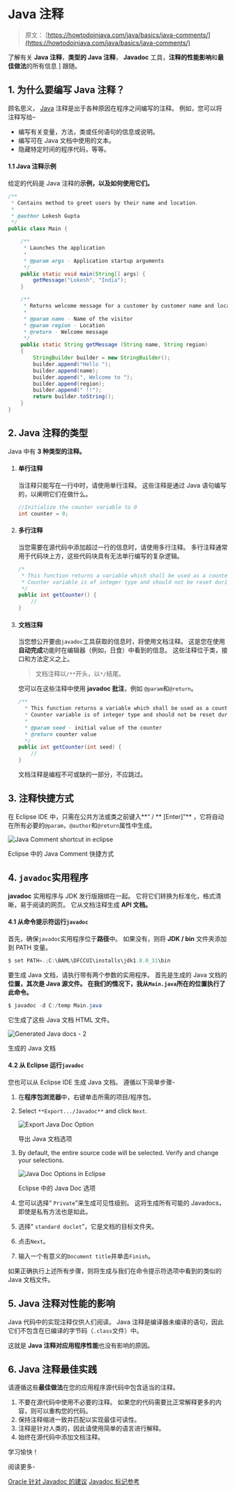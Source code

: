 # Java 注释

> 原文： [https://howtodoinjava.com/java/basics/java-comments/](https://howtodoinjava.com/java/basics/java-comments/)

了解有关 **Java 注释**，**类型的 Java 注释**， **Javadoc** 工具，**注释的性能影响**和**最佳做法**的所有信息 ] 跟随。

## 1\. 为什么要编写 Java 注释？

顾名思义， [Java](https://howtodoinjava.com/java/basics/what-is-java-programming-language/) 注释是出于各种原因在程序之间编写的注释。 例如，您可以将注释写给–

*   编写有关变量，方法，类或任何语句的信息或说明。
*   编写可在 Java 文档中使用的文本。
*   隐藏特定时间的程序代码，等等。

#### 1.1 Java 注释示例

给定的代码是 Java 注释的**示例，以及如何使用它们。**

```java
/**
 * Contains method to greet users by their name and location.
 * 
 * @author Lokesh Gupta
 */
public class Main {

	/**
	 * Launches the application
	 * 
	 * @param args - Application startup arguments
	 */
	public static void main(String[] args) {
		getMessage("Lokesh", "India");
	}

	/**
	 * Returns welcome message for a customer by customer name and location
	 * 
	 * @param name - Name of the visitor
	 * @param region - Location
	 * @return - Welcome message
	 */
	public static String getMessage (String name, String region) 
	{
		StringBuilder builder = new StringBuilder();
		builder.append("Hello ");
		builder.append(name);
		builder.append(", Welcome to ");
		builder.append(region);
		builder.append(" !!");
		return builder.toString();
	}
}

```

## 2\. Java 注释的类型

Java 中有 **3 种类型的注释。**

1.  #### 单行注释

    当注释只能写在一行中时，请使用单行注释。 这些注释是通过 Java 语句编写的，以阐明它们在做什么。

    ```java
    //Initialize the counter variable to 0
    int counter = 0;

    ```

2.  #### 多行注释

    当您需要在源代码中添加超过一行的信息时，请使用多行注释。 多行注释通常用于代码块上方，这些代码块具有无法单行编写的复杂逻辑。

    ```java
    /*
     * This function returns a variable which shall be used as a counter for any loop.
     * Counter variable is of integer type and should not be reset during execution.
     */
    public int getCounter() {
    	//
    }

    ```

3.  #### 文档注释

    当您想公开要由`javadoc`工具获取的信息时，将使用文档注释。 这是您在使用**自动完成**功能时在编辑器（例如，日食）中看到的信息。 这些注释位于类，接口和方法定义之上。

    > 文档注释以`/**`开头，以`*/`结尾。

    您可以在这些注释中使用 **javadoc 批注**，例如 `@param`和`@return`。

    ```java
    /**
      * This function returns a variable which shall be used as a counter for any loop.
      * Counter variable is of integer type and should not be reset during execution.
      *
      * @param seed - initial value of the counter
      * @return counter value
      */
    public int getCounter(int seed) {
    	//
    }

    ```

    文档注释是编程不可或缺的一部分，不应跳过。

## 3\. 注释快捷方式

在 Eclipse IDE 中，只需在公共方法或类之前键入**“ / ** [Enter]”** ，它将自动在所有必要的`@param`，`@author`和`@return`属性中生成。

![Java Comment shortcut in eclipse](img/1265b8d929bc6c71664f1e29fa450018.png)

Eclipse 中的 Java Comment 快捷方式

## 4\. `javadoc`实用程序

**javadoc** 实用程序与 JDK 发行版捆绑在一起。 它将它们转换为标准化，格式清晰，易于阅读的网页。 它从文档注释生成 **API 文档。**

#### 4.1 从命令提示符运行`javadoc`

首先，确保`javadoc`实用程序位于**路径**中。 如果没有，则将 **JDK / bin** 文件夹添加到 PATH 变量。

```java
$ set PATH=.;C:\BAML\DFCCUI\installs\jdk1.8.0_31\bin

```

要生成 Java 文档，请执行带有两个参数的实用程序。 首先是生成的 Java 文档的**位置，其次是 **Java 源文件**。 在我们的情况下，我从`Main.java`所在的位置执行了此命令。**

```java
$ javadoc -d C:/temp Main.java

```

它生成了这些 Java 文档 HTML 文件。

![Generated Java docs - 2](img/f4872eded2d7fbe7e7a2e566162706a8.png)

生成的 Java 文档

#### 4.2 从 Eclipse 运行`javadoc`

您也可以从 Eclipse IDE 生成 Java 文档。 遵循以下简单步骤-

1.  在**程序包浏览器**中，右键单击所需的项目/程序包。
2.  Select `**Export.../Javadoc**` and click `Next`.

    ![Export Java Doc Option](img/a85bc7cb53271d68dee5948672f46e33.png)

    导出 Java 文档选项

3.  By default, the entire source code will be selected. Verify and change your selections.

    ![Java Doc Options in Eclipse](img/05867d3a1d3f6b862f8ca90f023c248c.png)

    Eclipse 中的 Java Doc 选项

4.  您可以选择“ `Private`”来生成可见性级别。 这将生成所有可能的 Javadocs，即使是私有方法也是如此。
5.  选择“ `standard doclet`”，它是文档的目标文件夹。
6.  点击`Next`。
7.  输入一个有意义的`Document title`并单击`Finish`。

如果正确执行上述所有步骤，则将生成与我们在命令提示符选项中看到的类似的 Java 文档文件。

## 5\. Java 注释对性能的影响

Java 代码中的实现注释仅供人们阅读。 Java 注释是编译器未编译的语句，因此它们不包含在已编译的字节码（`.class`文件）中。

这就是 **Java 注释对应用程序性能**也没有影响的原因。

## 6\. Java 注释最佳实践

请遵循这些**最佳做法**在您的应用程序源代码中包含适当的注释。

1.  不要在源代码中使用不必要的注释。 如果您的代码需要比正常解释更多的内容，则可以重构您的代码。
2.  保持注释缩进一致并匹配以实现最佳可读性。
3.  注释是针对人类的，因此请使用简单的语言进行解释。
4.  始终在源代码中添加文档注释。

学习愉快！

阅读更多-

[Oracle 针对 Javadoc 的建议](http://www.oracle.com/technetwork/java/javase/documentation/index-137868.html)
[Javadoc 标记参考](https://docs.oracle.com/javase/7/docs/technotes/tools/windows/javadoc.html#javadoctags)
